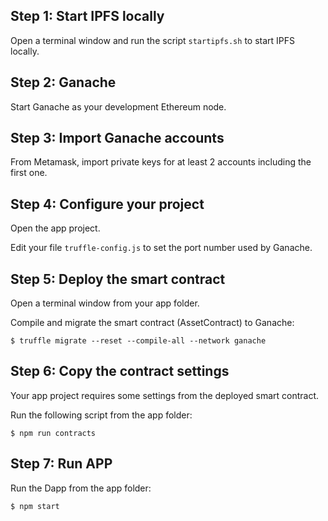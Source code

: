 
## Step 1: Start IPFS locally

Open a terminal window and run the script `startipfs.sh` to start IPFS locally.

## Step 2: Ganache

Start Ganache as your development Ethereum node.

## Step 3: Import Ganache accounts

From Metamask, import private keys for at least 2 accounts including the first one.

## Step 4: Configure your project

Open the app project.

Edit your file `truffle-config.js` to set the port number used by Ganache.

## Step 5: Deploy the smart contract

Open a terminal window from your app folder.

Compile and migrate the smart contract (AssetContract) to Ganache:

```
$ truffle migrate --reset --compile-all --network ganache
```

## Step 6: Copy the contract settings

Your app project requires some settings from the deployed smart contract.

Run the following script from the app folder:

```
$ npm run contracts
```

## Step 7: Run APP

Run the Dapp from the app folder:

```
$ npm start
```

